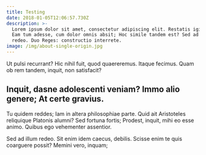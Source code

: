 ```yaml
---
title: Testing
date: 2018-01-05T12:06:57.730Z
description: >-
  Lorem ipsum dolor sit amet, consectetur adipiscing elit. Restatis igitur vos;
  Eam tum adesse, cum dolor omnis absit; Hoc simile tandem est? Sed ad illum
  redeo. Duo Reges: constructio interrete. 
image: /img/about-single-origin.jpg
---
```

Ut pulsi recurrant? Hic nihil fuit, quod quaereremus. Itaque fecimus. Quam ob rem tandem, inquit, non satisfacit? 

## Inquit, dasne adolescenti veniam? Immo alio genere; At certe gravius.

Tu quidem reddes; Iam in altera philosophiae parte. Quid ait Aristoteles reliquique Platonis alumni? Sed fortuna fortis; Prodest, inquit, mihi eo esse animo. Quibus ego vehementer assentior. 

Sed ad illum redeo. Sit enim idem caecus, debilis. Scisse enim te quis coarguere possit? Memini vero, inquam;
